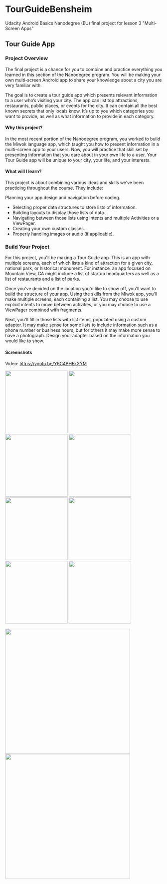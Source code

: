 # TourGuideBensheim
Udacity Android Basics Nanodegree (EU) final project for lesson 3 "Multi-Screen Apps"

## Tour Guide App

### Project Overview
The final project is a chance for you to combine and practice everything you learned in this section of the Nanodegree program. You will be making your own multi-screen Android app to share your knowledge about a city you are very familiar with.

The goal is to create a tour guide app which presents relevant information to a user who’s visiting your city. The app can list top attractions, restaurants, public places, or events for the city. It can contain all the best known secrets that only locals know. It’s up to you which categories you want to provide, as well as what information to provide in each category.

#### Why this project?
In the most recent portion of the Nanodegree program, you worked to build the Miwok language app, which taught you how to present information in a multi-screen app to your users. Now, you will practice that skill set by presenting information that you care about in your own life to a user. Your Tour Guide app will be unique to your city, your life, and your interests.

#### What will I learn?
This project is about combining various ideas and skills we’ve been practicing throughout the course. They include:

Planning your app design and navigation before coding.
* Selecting proper data structures to store lists of information.
* Building layouts to display those lists of data.
* Navigating between those lists using intents and multiple Activities or a ViewPager.
* Creating your own custom classes.
* Properly handling images or audio (if applicable).

### Build Your Project
For this project, you'll be making a Tour Guide app. This is an app with multiple screens, each of which lists a kind of attraction for a given city, national park, or historical monument. For instance, an app focused on Mountain View, CA might include a list of startup headquarters as well as a list of restaurants and a list of parks.

Once you've decided on the location you'd like to show off, you'll want to build the structure of your app. Using the skills from the Miwok app, you'll make multiple screens, each containing a list. You may choose to use explicit intents to move between activities, or you may choose to use a ViewPager combined with fragments.

Next, you'll fill in those lists with list items, populated using a custom adapter. It may make sense for some lists to include information such as a phone number or business hours, but for others it may make more sense to have a photograph. Design your adapter based on the information you would like to show.

#### Screenshots

Video: https://youtu.be/Y6C4BHEkXYM

<img src="https://dl.dropboxusercontent.com/s/teipzw0wg9lnte3/device-2017-06-19-193734.png" alt="" width=200/> <img src="https://dl.dropboxusercontent.com/s/en2yclncgrc3qni/device-2017-06-19-193818.png" alt="" width=200/> <img src="https://dl.dropboxusercontent.com/s/yahdhydl8n27auz/device-2017-06-19-193922.png" alt="" width=200/> <img src="https://dl.dropboxusercontent.com/s/gr9x23xg8v0xt1o/device-2017-06-19-193956.png" alt="" width=200/> <img src="https://dl.dropboxusercontent.com/s/z610qytpo3tztt3/device-2017-06-19-211538.png" alt="" width=200/> <img src="https://dl.dropboxusercontent.com/s/spefpnssa15ulsc/device-2017-06-19-194018.png" alt="" width=200/> <img src="https://dl.dropboxusercontent.com/s/0dnca3t7j4r37k2/device-2017-06-19-194036.png" alt="" width=200/> <img src="https://dl.dropboxusercontent.com/s/ahana4assn66c78/device-2017-06-19-194056.png" alt="" width=200/>

<img src="https://dl.dropboxusercontent.com/s/2lhayec8zgkq41s/device-2017-06-19-194142.png" alt="" width=400/> <img src="https://dl.dropboxusercontent.com/s/ngapx0zp79x8hfn/device-2017-06-19-194201.png" alt="" width=400/>
